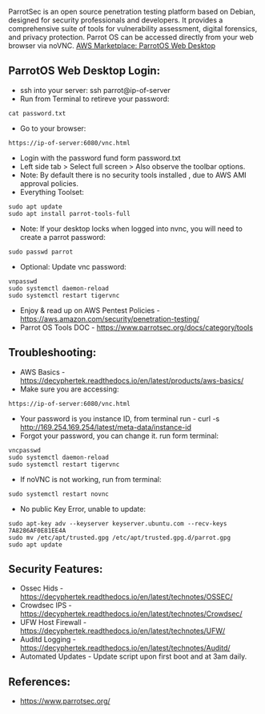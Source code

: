 ParrotSec is an open source penetration testing platform based on Debian, designed for security professionals and developers. It provides a comprehensive suite of tools for vulnerability assessment, digital forensics, and privacy protection. Parrot OS can be accessed directly from your web browser via noVNC. [AWS Marketplace: ParrotOS Web Desktop ](https://aws.amazon.com/marketplace/pp/prodview-q5skrk5xt3jpy?sr=0-8&ref_=beagle&applicationId=AWSMPContessa)


ParrotOS Web Desktop Login:
---------------------------
* ssh into your server: ssh parrot@ip-of-server
* Run from Terminal to retireve your password:
```
cat password.txt 
```
* Go to your browser:
```
https://ip-of-server:6080/vnc.html 
```
* Login with the password fund form password.txt
* Left side tab > Select full screen > Also observe the toolbar options.
* Note: By default there is no security tools installed , due to AWS AMI approval policies.
* Everything Toolset: 
```
sudo apt update
sudo apt install parrot-tools-full
```
* Note: If your desktop locks when logged into nvnc, you will need to create a parrot password: 
```
sudo passwd parrot
```
* Optional: Update vnc password:
```
vnpasswd
sudo systemctl daemon-reload 
sudo systemctl restart tigervnc
```
* Enjoy & read up on AWS Pentest Policies - https://aws.amazon.com/security/penetration-testing/ 
* Parrot OS Tools DOC - https://www.parrotsec.org/docs/category/tools 

Troubleshooting:
---------------
* AWS Basics - https://decyphertek.readthedocs.io/en/latest/products/aws-basics/ 
* Make sure you are accessing:
```
https://ip-of-server:6080/vnc.html 
```
* Your password is you instance ID, from terminal run - curl -s http://169.254.169.254/latest/meta-data/instance-id 
* Forgot your password, you can change it. run form terminal:
```
vncpasswd
sudo systemctl daemon-reload
sudo systemctl restart tigervnc
```
* If noVNC is not working, run from terminal:
```
sudo systemctl restart novnc
```
* No public Key Error, unable to update:
```
sudo apt-key adv --keyserver keyserver.ubuntu.com --recv-keys 7A8286AF0E81EE4A
sudo mv /etc/apt/trusted.gpg /etc/apt/trusted.gpg.d/parrot.gpg
sudo apt update
```

Security Features:
-----------------
* Ossec Hids - https://decyphertek.readthedocs.io/en/latest/technotes/OSSEC/ 
* Crowdsec IPS - https://decyphertek.readthedocs.io/en/latest/technotes/Crowdsec/ 
* UFW Host Firewall - https://decyphertek.readthedocs.io/en/latest/technotes/UFW/ 
* Auditd Logging - https://decyphertek.readthedocs.io/en/latest/technotes/Auditd/ 
* Automated Updates - Update script upon first boot and at 3am daily.

References:
------------
* https://www.parrotsec.org/ 
